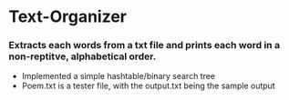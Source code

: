# Text-Organizer

### Extracts each words from a txt file and prints each word in a  non-reptitve, alphabetical order.
- Implemented a simple hashtable/binary search tree
- Poem.txt is a tester file, with the output.txt being the sample output
